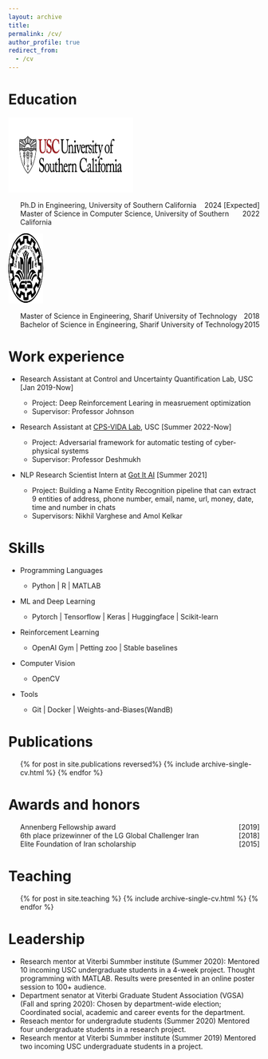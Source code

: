 ```yaml
---
layout: archive
title: 
permalink: /cv/
author_profile: true
redirect_from:
  - /cv
---
```


<!-- {% include base_path %} -->




Education
======
<div class="flexcontainer">
  <div>
    <a href="https://usc.edu" onclick="trackOutboundLink(this);">
      <img height="150px" src="/images/usc_logo.png" width="250px">
    </a>
  </div>
  <div>
    <ul>
      <li style="display: flex; justify-content: space-between;">
        <span>Ph.D in Engineering, University of Southern California</span>
        <span>2024 [Expected]</span>
      </li>
      <li style="display: flex; justify-content: space-between;">
        <span>Master of Science in Computer Science, University of Southern California</span>
        <span>2022</span>
      </li>
    </ul>
  </div>
</div>

<div class="flexcontainer">
  <div>
    <a href="https://en.sharif.edu/" onclick="trackOutboundLink(this);">
      <img height="140px" src="/images/sharif_logo.png" width="70px">
    </a>
  </div>
  <div>
    <ul>
      <li style="display: flex; justify-content: space-between;">
      <span>Master of Science in Engineering, Sharif University of Technology</span>
        <span>2018</span>
      </li>
      <li style="display: flex; justify-content: space-between;">
        <span>Bachelor of Science in Engineering, Sharif University of Technology</span>
        <span>2015</span>
      </li>
    </ul>
  </div>
</div>

<!-- <div class="flexcontainer"> <div> <a href="https://en.sharif.edu/" onclick="trackOutboundLink(this);"> <img height="150px" src="/images/sharif_logo.png" width="100px"> </a> </div> <div> <ul> <li>Data Science track of the <a href="https://icme.stanford.edu" onclick="trackOutboundLink(this);">Computational and Mathematical Engineering department</a></li> <li>Research at the <a href="http://svl.stanford.edu" onclick="trackOutboundLink(this);">Stanford Vision Lab</a></li> <li>TA at Stanford's Computer Science and ICME departments</li> </ul> </div> </div> -->


<!-- - <img src="/images/usc_logo.png" alt="USC" width="200px">  
  * Ph.D in Engineering, University of Southern California, 2024 (expected)
  * M.S. in Computer Science, University of Southern California, 2022
- <img src="/images/sharif_logo.png" alt="SUT" height="120" width="120">  
* M.S. in Enineering, Sharif University of Technology, 2018
* B.S. in Engineering, Sharif University of Technology, 2015  -->



Work experience
======
* Research Assistant at Control and Uncertainty Quantification Lab, USC [Jan 2019-Now]
  * Project: Deep Reinforcement Learing in measruement optimization
  * Supervisor: Professor Johnson

* Research Assistant at <a href="https://cps-vida.github.io/" target="_blank"> CPS-VIDA Lab</a>, USC [Summer 2022-Now]
  * Project: Adversarial framework for automatic testing of cyber-physical systems
  * Supervisor: Professor Deshmukh

* NLP Research Scientist Intern at <a href="https://www.app.got-it.ai/" target="_blank">Got It AI</a> [Summer 2021]
  * Project: Building a Name Entity Recognition pipeline that can extract 9 entities of address, phone number, email, name, url, money, date, time and number in chats
  * Supervisors: Nikhil Varghese and Amol Kelkar

  
Skills
======
* Programming Languages
  * Python  \|  R  \|  MATLAB


* ML and Deep Learning
  * Pytorch  \|  Tensorflow  \|  Keras  \|  Huggingface  \|  Scikit-learn

* Reinforcement Learning
  * OpenAI Gym  \|  Petting zoo  \|  Stable baselines


* Computer Vision
  * OpenCV

* Tools
  * Git  \|  Docker  \|  Weights-and-Biases(WandB)

Publications
======
  <ul>{% for post in site.publications reversed%}
    {% include archive-single-cv.html %}
  {% endfor %}</ul>
  
<!-- Talks
======
  <ul>{% for post in site.talks %}
    {% include archive-single-talk-cv.html %}
  {% endfor %}</ul> -->

Awards and honors
======

<div class="flexcontainer">
    <ul style="list-style-type: circle;">
      <li style="display: flex; justify-content: space-between;">
        <span>Annenberg Fellowship award</span>
        <span>[2019]</span>
      </li>
      <li style="display: flex; justify-content: space-between;">
        <span>6th place prizewinner of the LG Global Challenger Iran</span>
        <span>[2018]</span>
      </li>
      <li style="display: flex; justify-content: space-between;">
        <span>Elite Foundation of Iran scholarship</span>
        <span>[2015]</span>
      </li>
    </ul>
</div>


Teaching
======
  <ul>{% for post in site.teaching %}
    {% include archive-single-cv.html %}
  {% endfor %}</ul>


Leadership
======
* Research mentor at Viterbi Summber institute (Summer 2020): 
 Mentored 10 incoming USC undergraduate students in a 4-week project. Thought programming with MATLAB. Results were presented in an online poster session to 100+ audience.
* Department senator at Viterbi Graduate Student Association (VGSA) (Fall and spring 2020): 
Chosen by department-wide election; Coordinated social, academic and career events for the department. 
* Reseach mentor for undergradute students (Summer 2020)
 Mentored four undergraduate students in a research project. 
* Research mentor at Viterbi Summber institute (Summer 2019)
 Mentored two incoming USC undergraduate students in a project. 

